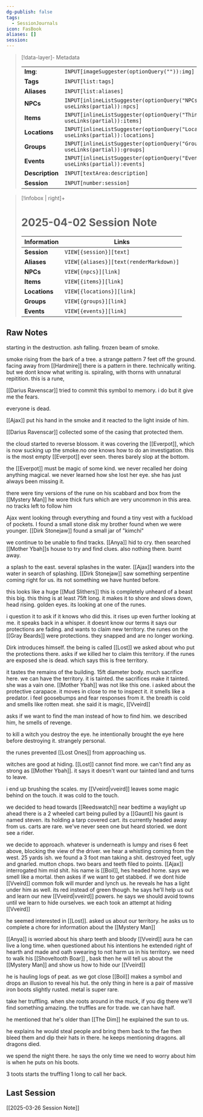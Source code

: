 ```yaml
---
dg-publish: false
tags:
  - SessionJournals
icon: FasBook
aliases: []
session: 
---
```

> [!data-layer]- Metadata
>
> |                                       |                                  |
>| ----- | ----- |
>| **Img**: |`INPUT[imageSuggester(optionQuery("")):img]`|
> |**Tags**|`INPUT[list:tags]`|
> |**Aliases**|`INPUT[list:aliases]`|
> |**NPCs** | `INPUT[inlineListSuggester(optionQuery("NPCs"), useLinks(partial)):npcs]`|
> |**Items** | `INPUT[inlineListSuggester(optionQuery("Things"), useLinks(partial)):items]`|
> |**Locations** | `INPUT[inlineListSuggester(optionQuery("Locations"), useLinks(partial)):locations]`|
> |**Groups** | `INPUT[inlineListSuggester(optionQuery("Groups"), useLinks(partial)):groups]`|
> |**Events** | `INPUT[inlineListSuggester(optionQuery("Events"), useLinks(partial)):events]`|
> |**Description** |`INPUT[textArea:description]`|
> | **Session** |`INPUT[number:session]`|

> [!infobox | right]+
> # 2025-04-02 Session Note
> |  Information | Links |
> | --- | --- |
> | **Session** | `VIEW[{session}][text]` |
> | **Aliases** | `VIEW[{aliases}][text(renderMarkdown)]` |
> | **NPCs** | `VIEW[{npcs}][link]` |
> | **Items** | `VIEW[{items}][link]` |
> | **Locations** | `VIEW[{locations}][link]` |
> | **Groups** | `VIEW[{groups}][link]` |
> | **Events** | `VIEW[{events}][link]` |
> 
## Raw Notes


starting in the destruction. ash falling. frozen beam of smoke.

smoke rising from the bark of a tree. a strange pattern 7 feet off the ground. facing away from [[Hardmire]]
there is a pattern in there. technically writing. but we dont know what writing is. spiraling, with thorns with unnatural repitition.
this is a rune, 

[[Darius Ravenscar]] tried to commit this symbol to memory. i do but it give me the fears.

everyone is dead.

[[Ajax]] put his hand in the smoke and it reacted to the light inside of him.

[[Darius Ravenscar]] collected some of the casing that protected them.

the cloud started to reverse blossom. it was covering the [[Everpot]], which is now sucking up the smoke.no one knows how to do an investigation.
this is the most empty [[Everpot]] ever seen. theres barely slop at the bottom. 

the [[Everpot]] must be magic of some kind. we never recalled her doing anything magical. we never learned how she lost her eye. she has just always been missing it.

there were tiny versions of the rune on his scabbard and box from the [[Mystery Man]] he wore thick furs which are very uncommon in this area.
no tracks left to follow him


Ajax went looking through everything and found a tiny vest with a fuckload of pockets. 
I found a small stone disk my brother found when we were younger. 
[[Dirk Stonejaw]] found a small jar of "kimchi"

we continue to be unable to find tracks.
[[Anya]] hid to cry.  then searched [[Mother Ybah]]s house to try and find clues. also nothing there. burnt away.

a splash to the east. several splashes in the water. 
[[Ajax]] wanders into the water in search of splashing.
[[Dirk Stonejaw]] saw something serpentine coming right for us. its not something we have hunted before.

this looks like a huge [[Mud Slithers]] this is completely unheard of a beast this big. this thing is at least 75ft long.
it makes it to shore and slows down, head rising. golden eyes. its looking at one of the runes. 

i question it to ask if it knows who did this. it rises up even further looking at me. 
it speaks back in a whisper. it doesnt know our terms
it says our protections are fading. and wants to claim new territory. 
the runes on the [[Gray Beards]] were protections. they snapped and are no longer working. 

Dirk introduces himself. the being is called [[Lost]] 
we asked about who put the protections there. asks if we killed her to claim this territory. 
if the runes are exposed she is dead. which says this is free territory.

it tastes the remains of the building. 15ft diameter body. much sacrifice here. we can have the territory. it is tainted. the sacrifices make it tainted. she was a vain one. 
[[Mother Ybah]] was not like this one. 
i asked about the protective carapace. it moves in close to me to inspect it. it smells like a predator. i feel goosebumps and fear responses from it. the breath is cold and smells like rotten meat. 
she said it is magic, [[Vveird]]

asks if we want to find the man instead of how to find him. we described him, he smells of revenge.

to kill a witch you destroy the eye. he intentionally brought the eye here before destroying it. strangely personal. 


the runes prevented [[Lost Ones]] from approaching us. 


witches are good at hiding. [[Lost]] cannot find more. we can't find any as strong as [[Mother Ybah]].
it says it doesn't want our tainted land and turns to leave. 

i end up brushing the scales. my [[Vveird|vveird]] leaves some magic behind on the touch. it was cold to the touch. 

we decided to head towards [[Reedswatch]]
near bedtime a waylight up ahead there is a 2 wheeled cart being pulled by a [[Gaunt]]  his gaunt is named steven. its holding a tarp covered cart. its currently headed away from us. carts are rare. we've never seen one but heard storied.
we dont see a rider. 

we decide to approach. 
whatever is underneath is lumpy and rises 6 feet above, blocking the view of the driver.
 we hear a whistling coming from the west. 25 yards ish.
 we found a 3 foot man taking a shit. destroyed feet, ugly and gnarled. mutton chops. two bears and teeth filed to points. 
 [[Ajax]] interrogated him mid shit.
 his name is [[Boil]], hes headed home. says we smell like a mortal. then askes if we want to get stabbed. 
 if we dont hide [[Vveird]] common folk will murder and lynch us.
 he reveals he has a light under him as well. its red instead of green though.
 he says he'll help us out and learn our new [[Vveird|vveird]] powers. 
 he says we should avoid towns until we learn to hide ourselves. 
we each took an attempt at hiding [[Vveird]] 

 he seemed interested in [[Lost]]. asked us about our territory.
 he asks us to complete a chore for information about the [[Mystery Man]]

[[Anya]] is worried about his sharp teeth and bloody [[Vveird]] aura
he can live a long time. when questioned about his intentions
he extended right of hearth and made and oath swearing to not harm us in his territory.
we need to walk his  [[Shoveltooth Boar]] , bask
then he will tell us about the [[Mystery Man]] and show us how to hide our [[Vveird]]

 he is hauling logs of peat.
 as we got close [[Boil]] makes a symbol and drops an illusion to reveal his hut.
the only thing in here is a pair of massive iron boots slightly rusted. metal is super rare.

take her truffling. 
when she roots around in the muck, if you dig there we'll find something amazing.
the truffles are for trade. we can have half.

he mentioned that he's older than [[The Dim]]
he explained the sun to us.

he explains he would steal people and bring them back to the fae then bleed them and dip their hats in there.
he keeps mentioning dragons. all dragons died. 

we spend the night there. he says the only time we need to worry about him is when he puts on his boots. 


3 toots starts the truffling
1 long to call her back.





## Last Session
[[2025-03-26 Session Note]]




